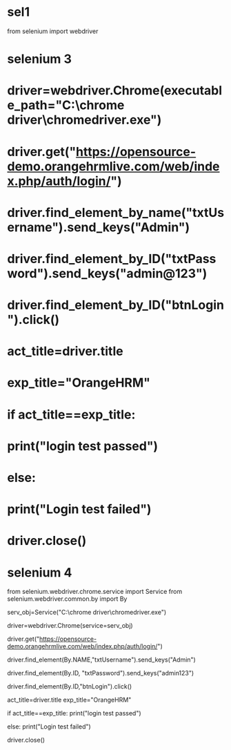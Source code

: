 # sel1

from selenium import webdriver


# selenium 3
# driver=webdriver.Chrome(executable_path="C:\chrome driver\chromedriver.exe")
#
# driver.get("https://opensource-demo.orangehrmlive.com/web/index.php/auth/login/")
#
# driver.find_element_by_name("txtUsername").send_keys("Admin")
# driver.find_element_by_ID("txtPassword").send_keys("admin@123")
# driver.find_element_by_ID("btnLogin").click()
#
# act_title=driver.title
# exp_title="OrangeHRM"
#
# if act_title==exp_title:
#     print("login test passed")
# else:
#     print("Login test failed")
#
# driver.close()

# selenium 4

from selenium.webdriver.chrome.service import Service
from selenium.webdriver.common.by import By

serv_obj=Service("C:\chrome driver\chromedriver.exe")

driver=webdriver.Chrome(service=serv_obj)

driver.get("https://opensource-demo.orangehrmlive.com/web/index.php/auth/login/")

driver.find_element(By.NAME,"txtUsername").send_keys("Admin")

driver.find_element(By.ID, "txtPassword").send_keys("admin123")

driver.find_element(By.ID,"btnLogin").click()

act_title=driver.title
exp_title="OrangeHRM"

if act_title==exp_title:
    print("login test passed")

else:
    print("Login test failed")

driver.close()
